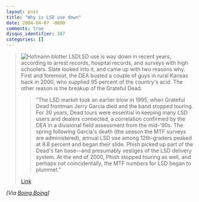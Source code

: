 ```yaml
---
layout: post
title: "Why is LSD use down"
date: 2004-04-07 -0800
comments: true
disqus_identifier: 307
categories: []
---
```

> ![Hofmann blotter
> LSD](http://www.boingboing.net/images/hofmann.jpg)LSD use is way down
> in recent years, according to arrest records, hospital records, and
> surveys with high schoolers. Slate looked into it, and came up with
> two reasons why. First and foremost, the DEA busted a couple of guys
> in rural Kansas back in 2000, who supplied 95 percent of the country's
> acid. The other reason is the breakup of the Grateful Dead.
>
> > "The LSD market took an earlier blow in 1995, when Grateful Dead
> > frontman Jerry Garcia died and the band stopped touring. For 30
> > years, Dead tours were essential in keeping many LSD users and
> > dealers connected, a correlation confirmed by the DEA in a
> > divisional field assessment from the mid-'90s. The spring following
> > Garcia's death (the season the MTF surveys are administered), annual
> > LSD use among 12th-graders peaked at 8.8 percent and began their
> > slide. Phish picked up part of the Dead's fan base—and presumably
> > vestiges of the LSD delivery system. At the end of 2000, Phish
> > stopped touring as well, and perhaps not coincidentally, the MTF
> > numbers for LSD began to plummet."
>
> [Link](http://slate.msn.com/id/2098109)

*[Via [Boing
Boing](http://www.boingboing.net/2004/04/06/why_is_lsd_use_down.html)]*

